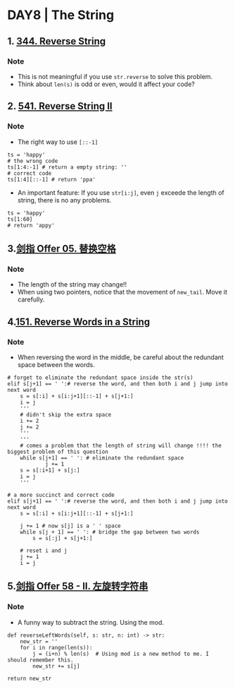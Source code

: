 # DAY8 | The String
## 1. [344. Reverse String](https://leetcode.com/problems/reverse-string/description/)
### Note
- This is not meaningful if you use `str.reverse` to solve this problem.
- Think about `len(s)` is odd or even, would it affect your code? 

## 2. [541. Reverse String II](https://leetcode.com/problems/reverse-string-ii/)
### Note
- The right way to use `[::-1]`
```
ts = 'happy'
# the wrong code
ts[1:4:-1] # return a empty string: ''
# correct code
ts[1:4][::-1] # return 'ppa'
```
- An important feature: If you use `str[i:j]`, even `j` exceede the length of string, there is no any problems.
```
ts = 'happy'
ts[1:60] 
# return 'appy'
```

## 3.[剑指 Offer 05. 替换空格](https://leetcode.cn/problems/ti-huan-kong-ge-lcof/)
### Note
- The length of the string may change!!
- When using two pointers, notice that the movement of `new_tail`. Move it carefully.

## 4.[151. Reverse Words in a String](https://leetcode.com/problems/reverse-words-in-a-string/)
### Note
- When reversing the word in the middle, be careful about the redundant space between the words.
```
# forget to eliminate the redundant space inside the str(s)
elif s[j+1] == ' ':# reverse the word, and then both i and j jump into next word
    s = s[:i] + s[i:j+1][::-1] + s[j+1:]
    i = j
    '''
    # didn't skip the extra space
    i += 2
    j += 2
    '''
    '''
    # comes a problem that the length of string will change !!!! the biggest problem of this question
    while s[j+1] == ' ': # eliminate the redundant space 
            j += 1
    s = s[:i+1] + s[j:]
    i = j 
    '''
```
```
# a more succinct and correct code 
elif s[j+1] == ' ':# reverse the word, and then both i and j jump into next word
    s = s[:i] + s[i:j+1][::-1] + s[j+1:]

    j += 1 # now s[j] is a ' ' space
    while s[j + 1] == ' ': # bridge the gap between two words
        s = s[:j] + s[j+1:]

    # reset i and j 
    j += 1
    i = j
```

## 5.[剑指 Offer 58 - II. 左旋转字符串](https://leetcode.cn/problems/zuo-xuan-zhuan-zi-fu-chuan-lcof/submissions/)
### Note
- A funny way to subtract the string. Using the mod.
```
def reverseLeftWords(self, s: str, n: int) -> str:
    new_str = ''
    for i in range(len(s)):
        j = (i+n) % len(s)  # Using mod is a new method to me. I should remember this. 
        new_str += s[j]

return new_str
```
